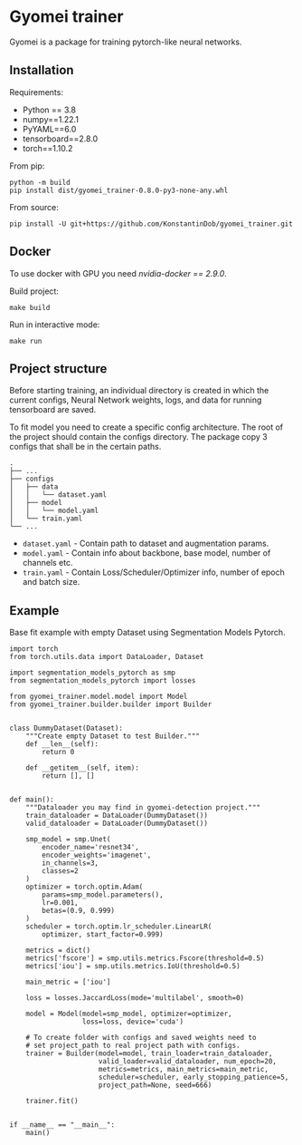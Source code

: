 # Gyomei trainer

Gyomei is a package for training pytorch-like neural networks.


## Installation

Requirements:
* Python == 3.8
* numpy==1.22.1
* PyYAML==6.0
* tensorboard==2.8.0
* torch==1.10.2

From pip:
```
python -m build
pip install dist/gyomei_trainer-0.8.0-py3-none-any.whl 
```

From source:
```
pip install -U git+https://github.com/KonstantinDob/gyomei_trainer.git
```

## Docker 

To use docker with GPU you need *nvidia-docker == 2.9.0*.

Build project:

```
make build
```

Run in interactive mode:

```
make run
```

## Project structure

Before starting training, an individual directory is created in which 
the current configs, Neural Network weights, logs, and data for 
running tensorboard are saved.

To fit model you need to create a specific config architecture.
The root of the project should contain the configs directory. The 
package copy 3 configs that shall be in the certain paths.

    .
    ├── ...
    ├── configs 
    │   ├── data                
    │   │   └── dataset.yaml   
    │   ├── model               
    │   │   └── model.yaml
    │   └── train.yaml          
    └── ...

* `dataset.yaml` - Contain path to dataset and augmentation params.
* `model.yaml` - Contain info about backbone, base model, number of 
channels etc.
* `train.yaml` - Contain Loss/Scheduler/Optimizer info, number of epoch 
and batch size.

## Example

Base fit example with empty Dataset using Segmentation Models Pytorch.

```
import torch
from torch.utils.data import DataLoader, Dataset

import segmentation_models_pytorch as smp
from segmentation_models_pytorch import losses

from gyomei_trainer.model.model import Model
from gyomei_trainer.builder.builder import Builder


class DummyDataset(Dataset):
    """Create empty Dataset to test Builder."""
    def __len__(self):
        return 0

    def __getitem__(self, item):
        return [], []


def main():
    """Dataloader you may find in gyomei-detection project."""
    train_dataloader = DataLoader(DummyDataset())
    valid_dataloader = DataLoader(DummyDataset())

    smp_model = smp.Unet(
        encoder_name='resnet34',
        encoder_weights='imagenet',
        in_channels=3,
        classes=2
    )
    optimizer = torch.optim.Adam(
        params=smp_model.parameters(),
        lr=0.001,
        betas=(0.9, 0.999)
    )
    scheduler = torch.optim.lr_scheduler.LinearLR(
        optimizer, start_factor=0.999)

    metrics = dict()
    metrics['fscore'] = smp.utils.metrics.Fscore(threshold=0.5)
    metrics['iou'] = smp.utils.metrics.IoU(threshold=0.5)

    main_metric = ['iou']

    loss = losses.JaccardLoss(mode='multilabel', smooth=0)

    model = Model(model=smp_model, optimizer=optimizer,
                  loss=loss, device='cuda')
    
    # To create folder with configs and saved weights need to
    # set project_path to real project path with configs.
    trainer = Builder(model=model, train_loader=train_dataloader,
                      valid_loader=valid_dataloader, num_epoch=20,
                      metrics=metrics, main_metrics=main_metric,
                      scheduler=scheduler, early_stopping_patience=5,
                      project_path=None, seed=666)

    trainer.fit()


if __name__ == "__main__":
    main()
```

